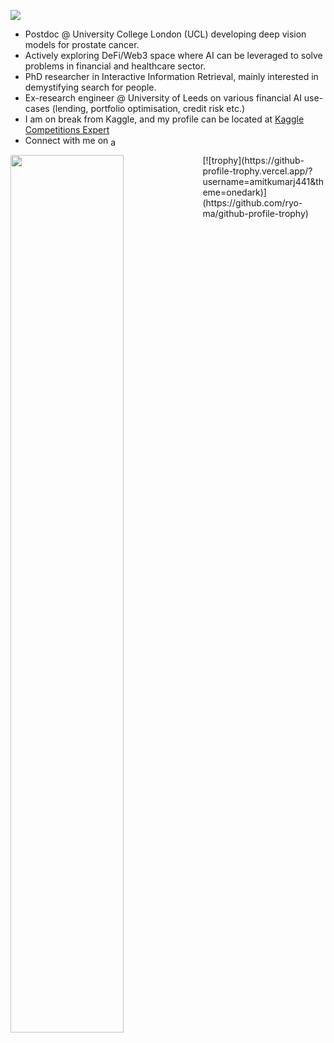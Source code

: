 ![](https://komarev.com/ghpvc/?username=amitkumarj441&color=blue)

- Postdoc @ University College London (UCL) developing deep vision models for prostate cancer.
- Actively exploring DeFi/Web3 space where AI can be leveraged to solve problems in financial and healthcare sector.
- PhD researcher in Interactive Information Retrieval, mainly interested in demystifying search for people.
- Ex-research engineer @ University of Leeds on various financial AI use-cases (lending, portfolio optimisation, credit risk etc.)
- I am on break from Kaggle, and my profile can be located at [Kaggle Competitions Expert](https://www.kaggle.com/amitkumarjaiswal)
- Connect with me on <a href="https://twitter.com/amit_gkp" target="blank"><img align="center" src="https://cdn.jsdelivr.net/npm/simple-icons@3.0.1/icons/twitter.svg" alt="amit_gkp" height="15" width="20" /></a>

<p align = "left" >
<img align = "center" src="https://github-readme-streak-stats.herokuapp.com/?user=amitkumarj441&" style="float: left; width: 60%; margin-right: 1%; margin-bottom: 0.5em;" />
</p>
[![trophy](https://github-profile-trophy.vercel.app/?username=amitkumarj441&theme=onedark)](https://github.com/ryo-ma/github-profile-trophy)
